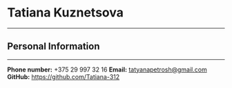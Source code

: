 # Tatiana Kuznetsova
***
## Personal Information
***
**Phone number:** +375 29 997 32 16
**Email:** tatyanapetrosh@gmail.com
**GitHub:** https://github.com/Tatiana-312



